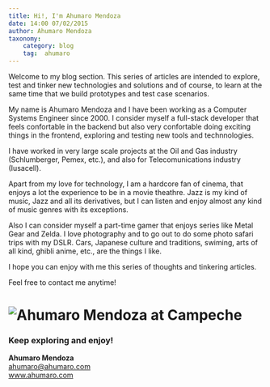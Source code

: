 ```yaml
---
title: Hi!, I'm Ahumaro Mendoza
date: 14:00 07/02/2015
author: Ahumaro Mendoza
taxonomy:
    category: blog
    tag:  ahumaro
---
```


Welcome to my blog section. This series of articles are intended to explore, test and tinker new technologies and solutions and of course, to learn at the same time that we build prototypes and test case scenarios.

My name is Ahumaro Mendoza and I have been working as a Computer Systems Engineer since 2000. I consider myself a full-stack developer that feels confortable in the backend but also very confortable doing exciting things in the frontend, exploring and testing new tools and technnologies.

I have worked in very large scale projects at the Oil and Gas industry (Schlumberger, Pemex, etc.), and also for Telecomunications industry (Iusacell).

Apart from my love for technology, I am a hardcore fan of cinema, that enjoys a lot the experience to be in a movie theathre. Jazz is my kind of music, Jazz and all its derivatives, but I can listen and enjoy almost any kind of music genres with its exceptions.

Also I can consider myself a part-time gamer that enjoys series like Metal Gear and Zelda. I love photography and to go out to do some photo safari trips with my DSLR. Cars, Japanese culture and traditions, swiming, arts of all kind, ghibli anime, etc., are the things I like.
 
I hope you can enjoy with me this series of thoughts and tinkering articles. 

Feel free to contact me anytime!

# ![Ahumaro Mendoza at Campeche](img/ahumaro-campeche.png)

### Keep exploring and enjoy!

**Ahumaro Mendoza**<br/>
ahumaro@ahumaro.com<br/>
www.ahumaro.com